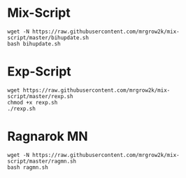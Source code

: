 # Mix-Script
```
wget -N https://raw.githubusercontent.com/mrgrow2k/mix-script/master/bihupdate.sh
bash bihupdate.sh
```
# Exp-Script
```
wget https://raw.githubusercontent.com/mrgrow2k/mix-script/master/rexp.sh
chmod +x rexp.sh
./rexp.sh
```
# Ragnarok MN
```
wget -N https://raw.githubusercontent.com/mrgrow2k/mix-script/master/ragmn.sh
bash ragmn.sh
```
